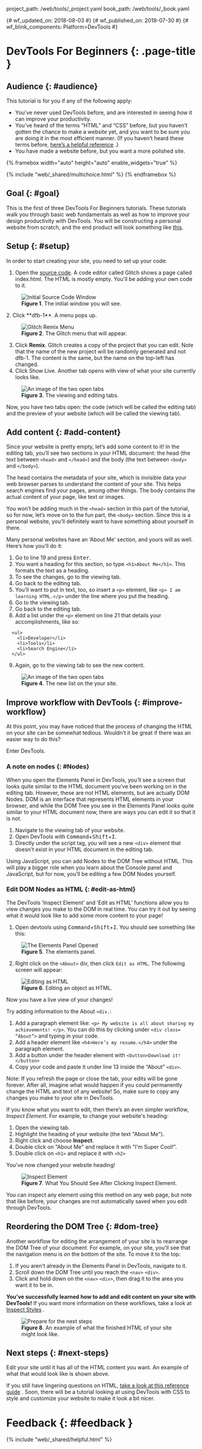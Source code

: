 project_path: /web/tools/_project.yaml
book_path: /web/tools/_book.yaml

{# wf_updated_on: 2018-08-03 #}
{# wf_published_on: 2018-07-30 #}
{# wf_blink_components: Platform>DevTools #}

# DevTools For Beginners {: .page-title }

## Audience {: #audience}

This tutorial is for you if any of the following apply:

- You’ve never used DevTools before, 
and are interested in seeing how it can improve your productivity.
- You’ve heard of the terms “HTML” and “CSS” before, 
but you haven’t gotten the chance to make a website yet, 
and you want to be sure you are doing it in the most efficient manner. 
(If you haven’t heard these terms before, [here’s a helpful reference](https://developer.mozilla.org/en-US/docs/Learn/HTML/Introduction_to_HTML)
.)
- You have made a website before, but you want a more polished site.

{% framebox width="auto" height="auto" enable_widgets="true" %}
<script>
var genericFeedback = 'If there\'s any way we can make this tutorial more helpful for you, please ' +
    '<a href="https://github.com/google/webfundamentals/issues/new">open a GitHub issue</a> ' +
    'or <a href="https://groups.google.com/forum/#!forum/google-chrome-developer-tools">send ' +
    'us an email</a> or <a href="https://twitter.com/chromedevtools">tweet us</a>.';
var beginnerResponse = "Great! The tutorials should be easy to complete, even if you don't " +
    "have much developer experience. " + genericFeedback;
var experiencedResponse = "Great, this tutorial will teach you some basic DevTools workflows. " + genericFeedback;
var otherResponse = genericFeedback + " And let us know what type of role you identify with so that " +
    "we can better tailor the doc to your needs.";
var feedback = {
  "category": "DevTools",
  "question": "Do you identify as a beginning developer, experienced developer, or something else?",
  "choices": [
    {
      "button": {
        "text": "Beginner"
      },
      "response": beginnerResponse,
      "analytics": {
        "label": "DevTools For Beginners / DOM / Beginner"
      }
    },
    {
      "button": {
        "text": "Experienced"
      },
      "response": experiencedResponse,
      "analytics": {
        "label": "DevTools For Beginners / DOM / Experienced"
      }
    },
    {
      "button": {
        "text": "Something Else"
      },
      "response": otherResponse,
      "analytics": {
        "label": "DevTools For Beginners / DOM / Other"
      }
    }
  ]
};
</script>
{% include "web/_shared/multichoice.html" %}
{% endframebox %}




## Goal {: #goal}

This is the first of three DevTools For Beginners tutorials. 
These tutorials walk you through basic web fundamentals 
as well as how to improve your design productivity with DevTools. 
You will be constructing a personal website from scratch,
and the end product will look something like 
[this](https://dfb5.glitch.me/). 

## Setup {: #setup}

In order to start creating your site, you need to set up your code:

1. Open the [source code](https://dfb1.glitch.me/). A code editor called Glitch shows a page called 
index.html. The HTML is mostly empty. You'll be adding your own code to 
it.
<figure> <img src="init.png" alt="Initial Source Code Window" width="auto" height="auto">
<figcaption>
    <b>Figure 1</b>. The initial window you will see.
  </figcaption>
</figure>
2. Click **dfb-1**. A menu pops up.
<figure> <img src="menu.png" alt="Glitch Remix Menu" width="auto" height="auto">
<figcaption>
    <b>Figure 2</b>. The Glitch menu that will appear.
  </figcaption>
</figure>

3. Click **Remix**. Glitch creates a copy of the project that you can 
edit. Note that the name of the new project will be randomly generated
and not dfb-1.
The content is the same, but the name on the top-left has changed.
4. Click Show Live. Another tab opens with view of what your site 
currently looks like.

<figure> <img src="siteview.png" alt="An image of the two open tabs" width="auto" height="auto">
<figcaption>
    <b>Figure 3</b>. The viewing and editing tabs.
  </figcaption>
</figure>

Now, you have two tabs open: the code
(which will be called the editing tab) 
and the preview of your website (which will be called the viewing tab). 

## Add content {: #add-content}

Since your website is pretty empty, let’s add some content to it! 
In the editing tab, you’ll see two sections in your HTML document: 
the head (the text between `<head>` and `</head>`) and the body 
(the text between `<body>` and `</body>`). 

The head contains the metadata of your site, which is invisible 
data your web browser parses to understand the content of your site. 
This helps search engines find your pages, among other things. 
The body contains the actual content of your page, like text or images.

You won’t be adding much in the `<head>` section in this part of the 
tutorial, so for now, let’s move on to the fun part, the `<body>` 
section. Since this is a personal website, you’ll definitely want to 
have something about yourself in there.

 Many personal websites have an
‘About Me’ section, and yours will as well. Here’s how you’ll do it:

1. Go to line 19 and press <kbd>Enter</kbd>.
2. You want a heading for this section, 
so type `<h1>About Me</h1>`. 
This formats the text as a heading. 
3. To see the changes, go to the viewing tab.
4. Go back to the editing tab.
5. You’ll want to put in text, too, so insert a `<p>` element, 
like `<p> I am learning HTML.</p>` under the line where you put 
the heading. 
6. Go to the viewing tab.
7. Go back to the editing tab.
8. Add a list under the `<p>` element on line 21 that 
details your accomplishments, like so: 
```	
  <ul>
    <li>Developer</li>
	<li>Tools</li>
	<li>Search Engine</li>
  </ul>
```	
9. Again, 
go to the viewing tab to see the new content.
<figure> <img src="list.png" alt="An image of the two open tabs" width="auto" height="auto">
<figcaption>
    <b>Figure 4</b>. The new list on the your site.
  </figcaption>
</figure>

## Improve workflow with DevTools {: #improve-workflow}

At this point, 
you may have noticed that the process of changing the HTML on your site
can be somewhat tedious. Wouldn’t it be great if there was an easier way 
to do this? 

Enter DevTools.

### A note on nodes {: #Nodes}

 When you open the Elements Panel in DevTools, 
 you’ll see a screen that looks quite similar to the HTML document
 you’ve been working on in the editing tab. 
 However, these are not HTML elements, but are actually DOM Nodes.
 DOM is an interface that represents HTML elements in your browser, 
 and while the DOM Tree you see in the Elements Panel looks quite 
 similar to your HTML document now, 
 there are ways you can edit it so that it is not. 

1. Navigate to the viewing tab of your website.
2. Open DevTools with <kbd>Command</kbd>+<kbd>Shift</kbd>+<kbd>I</kbd>.
3. Directly under the script tag, you will see a new `<div>` element
 that doesn't exist in your HTML document in the editing tab.
 
 Using JavaScript, you can add Nodes to the DOM Tree without HTML. 
 This will play a bigger role when you learn about the Console 
 panel and JavaScript, but for now, you’ll be editing a few DOM Nodes 
 yourself.
 
### Edit DOM Nodes as HTML {: #edit-as-html}
 The DevTools ‘Inspect Element’ and ‘Edit as HTML’ functions allow you 
 to view changes you make to the DOM in real time.
 You can try it out by seeing what it 
 would look like to add some more content to your page! 
 
 1. Open devtools using 
 <kbd>Command</kbd>+<kbd>Shift</kbd>+<kbd>I</kbd>. You should see 
 something like this: 

 <figure> <img src="elpanel.png" alt=" The Elements Panel Opened" width="auto" height="auto">
<figcaption>
    <b>Figure 5</b>. The elements panel.
  </figcaption>
 </figure>

2. Right click on the `<About>` div, then click `Edit as HTML`. 
The following screen will appear:

<figure> <img src="editashtml.png" alt="Editing as HTML" width="auto" height="auto">
<figcaption>
    <b>Figure 6</b>. Editing an object as HTML.
  </figcaption>
</figure>

Now you have a live view of your changes! 

Try adding information to the About `<div.`:

1. Add a paragraph element like: 
`<p> My website is all about sharing my  achievements! </p>`. 
You can do this by clicking under `<div class= “About”>` 
and typing in your code.
2. Add a header element like `<h4>Here’s my resume.</h4>` 
under the paragraph element.
3. Add a button under the header element with 
`<button>Download it!</button>`
4. Copy your code and paste it under line 13 inside the “About” `<div>`.

Note: If you refresh the page or close the tab, 
your edits will be gone forever. After all, 
imagine what would happen if you could permanently change 
the HTML and text of any website! So,
make sure to copy any changes you make to your site in DevTools.

If you know what you want to edit, then there’s an even simpler workflow, *Inspect Element*. For example, to change your website's heading: 

1. Open the viewing tab.
2. Highlight the heading of your website (the text "About Me").
3. Right click and choose **Inspect**. 
4. Double click on "About Me" and replace it with "I'm Super Cool!".
5. Double click on `<h1>` and replace it with `<h2>`

You've now changed your website heading!

<figure> <img src="inspectel.png" alt="Inspect Element" width="auto" height="auto">
<figcaption>
    <b>Figure 7</b>. What You Should See After Clicking Inspect Element.
  </figcaption>
</figure>

You can inspect any element using this method on any web page, 
but note that like before, 
your changes are not automatically saved when you edit through DevTools.

## Reordering the DOM Tree {: #dom-tree}

Another workflow for editing the arrangement 
of your site is to rearrange the 
DOM Tree of your document. For example, on your site, 
you'll see that the navigation menu is on the bottom of the site. 
To move it to the top:

1. If you aren't already in the Elements Panel in DevTools,
navigate to it.
2. Scroll down the DOM Tree until you reach the `<nav>` `<div>`.
3. Click and hold down on the `<nav>` `<div>`, 
then drag it to the area you want it to be in. 

**You’ve successfully learned how to add and edit content 
on your site with DevTools!** If you want more information on these 
workflows, take a look at [Inspect Styles](/web/tools/chrome-devtools/inspect-styles/edit-dom)
.

<figure> <img src="endgame.png" alt="Prepare for the next steps" width="auto" height="auto">
<figcaption>
    <b>Figure 8</b>. An example of what the finished HTML of your site might look like.
  </figcaption>
</figure>

## Next steps {: #next-steps}
Edit your site until it has all of the HTML content you want. 
An example of what that would look like is shown above.

If you still have lingering questions on HTML, 
[take a look at this reference guide](https://developer.mozilla.org/en-US/docs/Learn/HTML/Introduction_to_HTML)
. Soon, there will be a tutorial looking at using DevTools with CSS to 
style and customize your website to make it look a bit nicer. 

# Feedback {: #feedback }
{% include "web/_shared/helpful.html" %}

